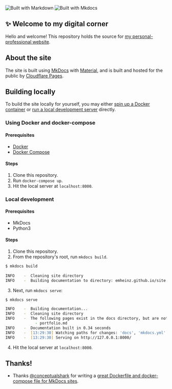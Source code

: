 ![Built with Markdown](https://img.shields.io/badge/Markdown-blue) ![Built with Mkdocs](https://img.shields.io/badge/Mkdocs-red)

## ✨ Welcome to my digital corner

Hello and welcome! This repository holds the source for [my personal-professional website](https://emlikethedash.pages.dev).

## About the site

The site is built using [MkDocs](https://www.mkdocs.org) with [Material](https://squidfunk.github.io/mkdocs-material/), and is built and hosted for the public by [Cloudflare Pages](https://pages.cloudflare.com/).

## Building locally

To build the site locally for yourself, you may either [spin up a Docker container](#locally-with-docker) or [run a local development server](#local-development) directly.

### Using Docker and docker-compose

#### Prerequisites

- [Docker](https://www.docker.com/)
- [Docker Compose](https://docs.docker.com/compose/)

#### Steps

1. Clone this repository.
1. Run `docker-compose up`.
1. Hit the local server at `localhost:8000`.

### Local development

#### Prerequisites

- MkDocs
- Python3

#### Steps

1. Clone this repository.
2. From the repository's root, run `mkdocs build`.
  ```zsh
  $ mkdocs build
    
  INFO    -  Cleaning site directory
  INFO    -  Building documentation to directory: emheinz.github.io/site
  ```
3. Next, run `mkdocs serve`:
  ```zsh
  $ mkdocs serve
  
  INFO    -  Building documentation...
  INFO    -  Cleaning site directory
  INFO    -  The following pages exist in the docs directory, but are not included in the "nav" configuration:
               - portfolio.md
  INFO    -  Documentation built in 0.34 seconds
  INFO    -  [13:29:30] Watching paths for changes: 'docs', 'mkdocs.yml'
  INFO    -  [13:29:30] Serving on http://127.0.0.1:8000/
  ```
4. Hit the local server at `localhost:8000`.

## Thanks!

- Thanks [@conceptualshark](https://github.com/conceptualshark) for writing a [great Dockerfile and docker-compose file for MkDocs sites](https://github.com/conceptualshark/conceptualshark.github.io/tree/main).
